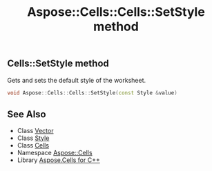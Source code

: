 ﻿---
title: Aspose::Cells::Cells::SetStyle method
linktitle: SetStyle
second_title: Aspose.Cells for C++ API Reference
description: 'Aspose::Cells::Cells::SetStyle method. Gets and sets the default style of the worksheet in C++.'
type: docs
weight: 2900
url: /cpp/aspose.cells/cells/setstyle/
---
## Cells::SetStyle method


Gets and sets the default style of the worksheet.

```cpp
void Aspose::Cells::Cells::SetStyle(const Style &value)
```

## See Also

* Class [Vector](../../vector/)
* Class [Style](../../style/)
* Class [Cells](../)
* Namespace [Aspose::Cells](../../)
* Library [Aspose.Cells for C++](../../../)
